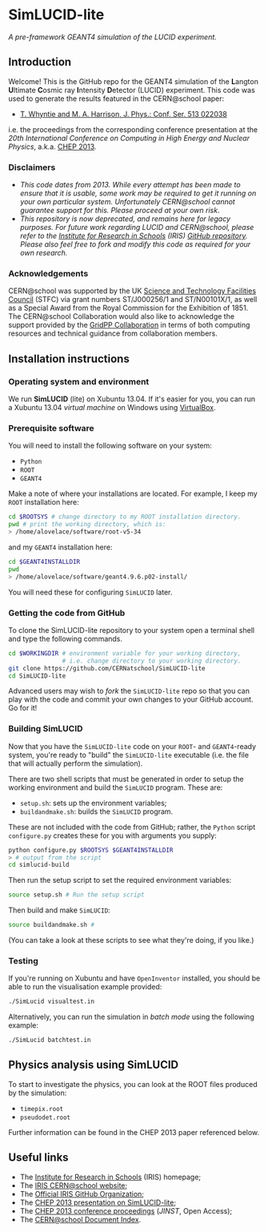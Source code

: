 # SimLUCID-lite

*A pre-framework GEANT4 simulation of the LUCID experiment.*

## Introduction

Welcome! This is the GitHub repo for the GEANT4 simulation of the
**L**angton **U**ltimate **C**osmic ray **I**ntensity **D**etector (LUCID)
experiment.
This code was used to generate the results featured in the CERN@school
paper:

* [T. Whyntie and M. A. Harrison, J. Phys.: Conf. Ser. 513 022038](http://dx.doi.org/10.1088/1742-6596/513/2/022038)

i.e. the proceedings from the corresponding conference presentation
at the
_20th International Conference on Computing in High Energy and Nuclear Physics_,
a.k.a.
[CHEP 2013](https://indico.cern.ch/event/214784/contributions/1512648/).

### Disclaimers

* _This code dates from 2013. While every attempt has been
made to ensure that it is usable, some work may be required to get it
running on your own particular system.  Unfortunately CERN@school cannot
guarantee support for this.  Please proceed at your own risk_.
* _This repository is now deprecated, and remains here for legacy purposes.
For future work regarding LUCID and CERN@school, please refer to the
[Institute for Research in Schools](http://researchinschools.org) (IRIS)
[GitHub repository](https://github.com/InstituteForResearchInSchools).
Please also feel free to fork and modify this code as required for
your own research._

### Acknowledgements

CERN@school was supported by
the UK [Science and Technology Facilities Council](http://www.stfc.ac.uk) (STFC)
via grant numbers ST/J000256/1 and ST/N00101X/1,
as well as a Special Award from the Royal Commission for the Exhibition of 1851.
The CERN@school Collaboration would also like to acknowledge the support
provided by the [GridPP Collaboration](http://www.gridpp.ac.uk)
in terms of both computing resources and technical guidance from
collaboration members.

## Installation instructions

### Operating system and environment

We run **SimLUCID** (lite) on Xubuntu 13.04. If it's easier for you,
you can run a Xubuntu 13.04 *virtual machine* on Windows using
[VirtualBox](https://www.virtualbox.org/).

### Prerequisite software

You will need to install the following software on your system:

* `Python`
* `ROOT`
* `GEANT4`

Make a note of where your installations are located. For example, I
keep my `ROOT` installation here:

```bash
cd $ROOTSYS # change directory to my ROOT installation directory.
pwd # print the working directory, which is:
> /home/alovelace/software/root-v5-34
```

and my `GEANT4` installation here:

```bash
cd $GEANT4INSTALLDIR
pwd
> /home/alovelace/software/geant4.9.6.p02-install/
```

You will need these for configuring `SimLUCID` later.


### Getting the code from GitHub

To clone the SimLUCID-lite repository to your system open a terminal
shell and type the following commands.

```bash
cd $WORKINGDIR # environment variable for your working directory,
               # i.e. change directory to your working directory.
git clone https://github.com/CERNatschool/SimLUCID-lite
cd SimLUCID-lite
```

Advanced users may wish to *fork* the `SimLUCID-lite` repo so that
you can play with the code and commit your own changes to your GitHub
account. Go for it!

### Building SimLUCID

Now that you have the `SimLUCID-lite` code on your
`ROOT`- and `GEANT4`-ready system, you're ready to "build" the
`SimLUCID-lite` executable (i.e. the file that will actually perform the
simulation).

There are two shell scripts that must be generated in order to setup the
working environment and build the `SimLUCID` program. These are:

* `setup.sh`: sets up the environment variables;
* `buildandmake.sh`: builds the `SimLUCID` program.

These are not included with the code from GitHub; rather, the `Python`
script `configure.py` creates these for you with arguments you supply:

```bash
python configure.py $ROOTSYS $GEANT4INSTALLDIR
> # output from the script
cd simlucid-build
```

Then run the setup script to set the required environment variables:

```bash
source setup.sh # Run the setup script
```

Then build and make `SimLUCID`:

```bash
source buildandmake.sh #
```

(You can take a look at these scripts to see what they're doing, if you like.)

### Testing

If you're running on Xubuntu and have `OpenInventor` installed, you should
be able to run the visualisation example provided:

```bash
./SimLucid visualtest.in
```

Alternatively, you can run the simulation in *batch mode* using the
following example:

```bash
./SimLucid batchtest.in
```

## Physics analysis using SimLUCID
To start to investigate the physics,
you can look at the ROOT files produced by the simulation:

* `timepix.root`
* `pseudodet.root`

Further information can be found in the CHEP 2013 paper referenced
below.

## Useful links

* The [Institute for Research in Schools](http://researchinschools.org) (IRIS) homepage;
* The [IRIS CERN@school website](http://researchinschools.org/CERN);
* The [Official IRIS GitHub Organization](https://github.com/InstituteForResearchInSchools);
* The [CHEP 2013 presentation on SimLUCID-lite](https://indico.cern.ch/contributionDisplay.py?contribId=415&sessionId=3&confId=214784);
* The [CHEP 2013 conference proceedings](http://dx.doi.org/10.1088/1742-6596/513/2/022038) (_JINST_, Open Access);
* The [CERN@school Document Index](http://doi.org/10.5281/zenodo.227090).
